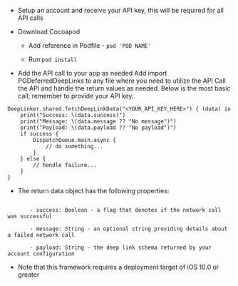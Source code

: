 - Setup an account and receive your API key, this will be required for all API calls
- Download Cocoapod

   - Add reference in Podfile - `pod 'POD NAME'`
   
   - Run `pod install`
   
- Add the API call to your app as needed
   Add import PODeferredDeepLinks to any file where you need to utilize the API
   Call the API and handle the return values as needed. Below is the most basic call; remember to provide your API key.
```
DeepLinker.shared.fetchDeepLinkData("<YOUR_API_KEY_HERE>") { (data) in
    print("Success: \(data.success)")
    print("Message: \(data.message ?? "No message")")
    print("Payload: \(data.payload ?? "No payload")")
    if success {
        DispatchQueue.main.async {
            // do something...
        }
    } else {
        // handle failure...
    }
}
```
- The return data object has the following properties:
```

       - success: Boolean - a flag that denotes if the network call was successful
       
       - message: String - an optional string providing details about a failed network call
       
       - payload: String - the deep link schema returned by your account configuration
```       
       
- Note that this framework requires a deployment target of iOS 10.0 or greater
